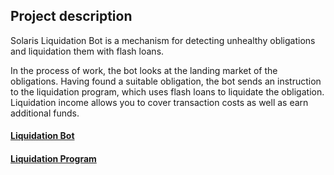 ## Project description

Solaris Liquidation Bot is a mechanism for detecting unhealthy obligations and liquidation them with flash loans.

In the process of work, the bot looks at the landing market of the obligations. Having found a suitable obligation, the bot sends an instruction to the liquidation program, which uses flash loans to liquidate the obligation. Liquidation income allows you to cover transaction costs as well as earn additional funds.

#### [Liquidation Bot](https://github.com/solaris-protocol/solaris-liquidation-bot/tree/master/bot)
#### [Liquidation Program](https://github.com/solaris-protocol/solaris-liquidation-bot/tree/master/program)
